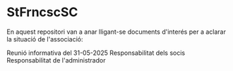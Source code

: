 # StFrncscSC
En aquest repositori van a anar lligant-se documents d'interés per a aclarar la situació de l'associació:

Reunió informativa del 31-05-2025
Responsabilitat dels socis
Responsabilitat de l'administrador
